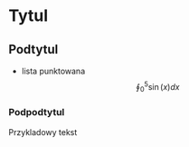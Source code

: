 # Tytul
## Podtytul
* lista punktowana
  $$
  \oint_0^5 \sin(x) dx
  $$
  
### Podpodtytul
Przykladowy tekst
